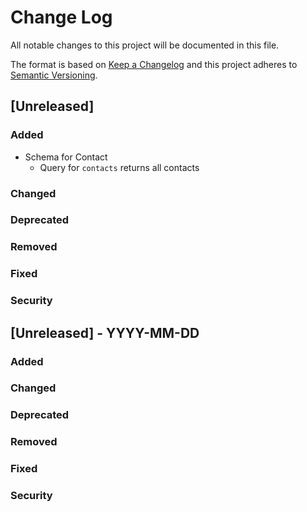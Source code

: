 # Change Log
All notable changes to this project will be documented in this file.

The format is based on [Keep a Changelog](http://keepachangelog.com/)
and this project adheres to [Semantic Versioning](http://semver.org/).

## [Unreleased]
### Added
- Schema for Contact
    + Query for `contacts` returns all contacts
### Changed
### Deprecated
### Removed
### Fixed
### Security




## [Unreleased] - YYYY-MM-DD
### Added
### Changed
### Deprecated
### Removed
### Fixed
### Security

